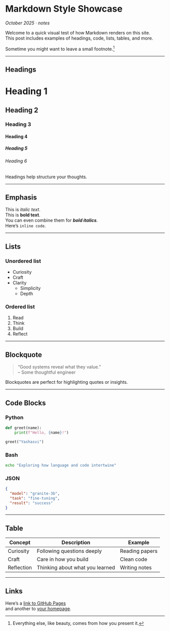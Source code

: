# Markdown Style Showcase  
*October 2025 · notes*

Welcome to a quick visual test of how Markdown renders on this site.  
This post includes examples of headings, code, lists, tables, and more.

Sometime you might want to leave a small footnote.[^1]

---

## Headings

# Heading 1  
## Heading 2  
### Heading 3  
#### Heading 4  
##### Heading 5  
###### Heading 6

Headings help structure your thoughts.

---

## Emphasis

This is *italic text*.  
This is **bold text**.  
You can even combine them for ***bold italics***.  
Here’s `inline code`.

---

## Lists

### Unordered list
- Curiosity
- Craft
- Clarity
  - Simplicity
  - Depth

### Ordered list
1. Read
2. Think
3. Build
4. Reflect

---

## Blockquote

> “Good systems reveal what they value.”  
> – Some thoughtful engineer

Blockquotes are perfect for highlighting quotes or insights.

---

## Code Blocks

### Python
~~~python
def greet(name):
    print(f"Hello, {name}!")

greet("Yashasvi")
~~~

### Bash
~~~bash
echo "Exploring how language and code intertwine"
~~~

### JSON
~~~json
{
  "model": "granite-3b",
  "task": "fine-tuning",
  "result": "success"
}
~~~

---

## Table

| Concept    | Description                     | Example        |
|------------|----------------------------------|----------------|
| Curiosity  | Following questions deeply      | Reading papers |
| Craft      | Care in how you build           | Clean code     |
| Reflection | Thinking about what you learned | Writing notes  |

---

## Links

Here’s a [link to GitHub Pages](https://pages.github.com)  
and another to [your homepage](../index.html).

[^1]: Everything else, like beauty, comes from how you present it.
